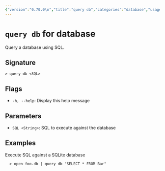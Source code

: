 ```yaml
---
{"version":"0.70.0\n","title":"query db","categories":"database","usage":"Query a database using SQL.\n"}
---
```

<!-- THIS FILE IS GENERATED BY update_book_commands.cjs USING NUSHELL'S HELP COMMANDS.
REFRAIN FROM EDITING IT MANUALLY.-->
# <code>query db</code> for database

<div class='command-title'>Query a database using SQL.</div>

## Signature

```> query db <SQL>```

## Flags

 * ```-h, --help```: Display this help message
## Parameters

 * ```SQL <String>```: SQL to execute against the database
## Examples

  Execute SQL against a SQLite database
```shell
  > open foo.db | query db "SELECT * FROM Bar"
```


